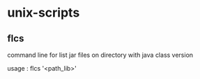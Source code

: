 # unix-scripts
## flcs
command line for list jar files on directory with java class version

usage : flcs '<path_lib>'
